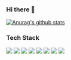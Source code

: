 ### Hi there 👋

[![Anurag's github stats](https://github-readme-stats.vercel.app/api?username=git-jane-hub&show_icons=true&theme=dracula)](https://github.com/anuraghazra/github-readme-stats)

### Tech Stack
<img src="https://img.shields.io/badge/Java-DA1C1F?style=flat-square&logo=Java&logoColor=white"/></a>
<img src="https://img.shields.io/badge/Javascript-EFD81F?style=flat-square&logo=JavaScript&logoColor=white"/></a>
<img src="https://img.shields.io/badge/jQuery-0865AC?style=flat-square&logo=jQuery&logoColor=white"/></a>
<img src="https://img.shields.io/badge/CSS3-1B84C1?style=flat-square&logo=CSS3&logoColor=white"/></a>
<img src="https://img.shields.io/badge/HTML5-E96229?style=flat-square&logo=HTML5&logoColor=white"/></a>
<img src="https://img.shields.io/badge/Spring-6AAD3C?style=flat-square&logo=Spring&logoColor=white"/></a>
<img src="https://img.shields.io/badge/MySQL-005E86?style=flat-square&logo=MySQL&logoColor=white"/></a>
<img src="https://img.shields.io/badge/Oracle-red?style=flat-square&logo=Oracle&logoColor=white"/></a>

<!--<img src="https://img.shields.io/badge/Python-376D9D?style=flat-square&logo=Python&logoColor=white"/></a>-->

<!--
**git-jane-hub/git-jane-hub** is a ✨ _special_ ✨ repository because its `README.md` (this file) appears on your GitHub profile.

Here are some ideas to get you started:

- 🔭 I’m currently working on ...
- 🌱 I’m currently learning ...
- 👯 I’m looking to collaborate on ...
- 🤔 I’m looking for help with ...
- 💬 Ask me about ...
- 📫 How to reach me: ...
- 😄 Pronouns: ...
- ⚡ Fun fact: ...
-->
